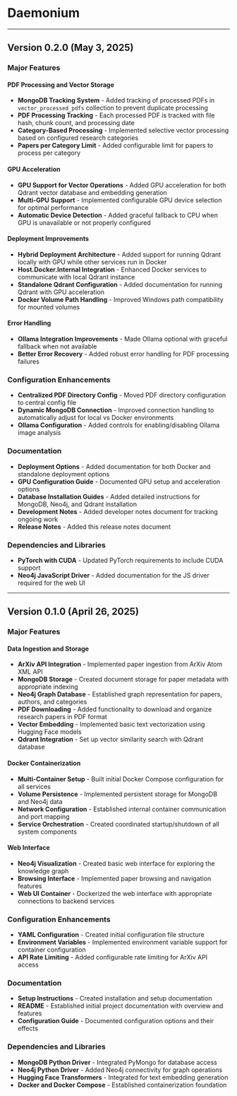 # Daemonium
---
## Version 0.2.0 (May 3, 2025)

### Major Features

#### PDF Processing and Vector Storage
- **MongoDB Tracking System** - Added tracking of processed PDFs in `vector_processed_pdfs` collection to prevent duplicate processing
- **PDF Processing Tracking** - Each processed PDF is tracked with file hash, chunk count, and processing date
- **Category-Based Processing** - Implemented selective vector processing based on configured research categories
- **Papers per Category Limit** - Added configurable limit for papers to process per category

#### GPU Acceleration
- **GPU Support for Vector Operations** - Added GPU acceleration for both Qdrant vector database and embedding generation
- **Multi-GPU Support** - Implemented configurable GPU device selection for optimal performance
- **Automatic Device Detection** - Added graceful fallback to CPU when GPU is unavailable or not properly configured

#### Deployment Improvements
- **Hybrid Deployment Architecture** - Added support for running Qdrant locally with GPU while other services run in Docker
- **Host.Docker.Internal Integration** - Enhanced Docker services to communicate with local Qdrant instance
- **Standalone Qdrant Configuration** - Added documentation for running Qdrant with GPU acceleration
- **Docker Volume Path Handling** - Improved Windows path compatibility for mounted volumes

#### Error Handling
- **Ollama Integration Improvements** - Made Ollama optional with graceful fallback when not available
- **Better Error Recovery** - Added robust error handling for PDF processing failures

### Configuration Enhancements
- **Centralized PDF Directory Config** - Moved PDF directory configuration to central config file
- **Dynamic MongoDB Connection** - Improved connection handling to automatically adjust for local vs Docker environments
- **Ollama Configuration** - Added controls for enabling/disabling Ollama image analysis

### Documentation
- **Deployment Options** - Added documentation for both Docker and standalone deployment options
- **GPU Configuration Guide** - Documented GPU setup and acceleration options
- **Database Installation Guides** - Added detailed instructions for MongoDB, Neo4j, and Qdrant installation
- **Development Notes** - Added developer notes document for tracking ongoing work
- **Release Notes** - Added this release notes document

### Dependencies and Libraries
- **PyTorch with CUDA** - Updated PyTorch requirements to include CUDA support
- **Neo4j JavaScript Driver** - Added documentation for the JS driver required for the web UI

---

## Version 0.1.0 (April 26, 2025)

### Major Features

#### Data Ingestion and Storage
- **ArXiv API Integration** - Implemented paper ingestion from ArXiv Atom XML API
- **MongoDB Storage** - Created document storage for paper metadata with appropriate indexing
- **Neo4j Graph Database** - Established graph representation for papers, authors, and categories
- **PDF Downloading** - Added functionality to download and organize research papers in PDF format
- **Vector Embedding** - Implemented basic text vectorization using Hugging Face models
- **Qdrant Integration** - Set up vector similarity search with Qdrant database

#### Docker Containerization
- **Multi-Container Setup** - Built initial Docker Compose configuration for all services
- **Volume Persistence** - Implemented persistent storage for MongoDB and Neo4j data
- **Network Configuration** - Established internal container communication and port mapping
- **Service Orchestration** - Created coordinated startup/shutdown of all system components

#### Web Interface
- **Neo4j Visualization** - Created basic web interface for exploring the knowledge graph
- **Browsing Interface** - Implemented paper browsing and navigation features
- **Web UI Container** - Dockerized the web interface with appropriate connections to backend services

### Configuration Enhancements
- **YAML Configuration** - Created initial configuration file structure
- **Environment Variables** - Implemented environment variable support for container configuration
- **API Rate Limiting** - Added configurable rate limiting for ArXiv API access

### Documentation
- **Setup Instructions** - Created installation and setup documentation
- **README** - Established initial project documentation with overview and features
- **Configuration Guide** - Documented configuration options and their effects

### Dependencies and Libraries
- **MongoDB Python Driver** - Integrated PyMongo for database access
- **Neo4j Python Driver** - Added Neo4j connectivity for graph operations
- **Hugging Face Transformers** - Integrated for text embedding generation
- **Docker and Docker Compose** - Established containerization foundation
